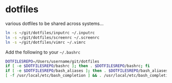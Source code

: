 dotfiles
========

various dotfiles to be shared across systems...

```bash
ln -s ~/git/dotfiles/inputrc ~/.inputrc
ln -s ~/git/dotfiles/screenrc ~/.screenrc
ln -s ~/git/dotfiles/vimrc ~/.vimrc
```

Add the following to your `~/.bashrc`
```bash
DOTFILESREPO=/Users/username/git/dotfiles
if [ -e $DOTFILESREPO/bashrc ]; then . $DOTFILESREPO/bashrc; fi
if [ -e $DOTFILESREPO/bash_aliases ]; then . $DOTFILESREPO/bash_aliases; fi
[ -f /usr/local/etc/bash_completion ] && . /usr/local/etc/bash_completion
```